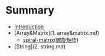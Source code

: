 # Summary

* [Introduction](README.md)
* [Array&Matrix](1. array&matrix.md)
   * [spiral-matrix(螺旋矩阵)](luoxuan_ju_zhen_md.md)
* [String](2. string.md)

